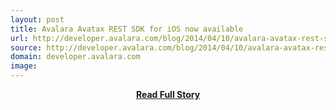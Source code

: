 ```yaml
---
layout: post
title: Avalara Avatax REST SDK for iOS now available
url: http://developer.avalara.com/blog/2014/04/10/avalara-avatax-rest-sdk-for-ios-now-available
source: http://developer.avalara.com/blog/2014/04/10/avalara-avatax-rest-sdk-for-ios-now-available
domain: developer.avalara.com
image: 
---
```


<p></p>
<center><p><a href="http://developer.avalara.com/blog/2014/04/10/avalara-avatax-rest-sdk-for-ios-now-available" style='padding:25px; font-sze:18px; font-weight: bold;'>Read Full Story</a></p></center>
